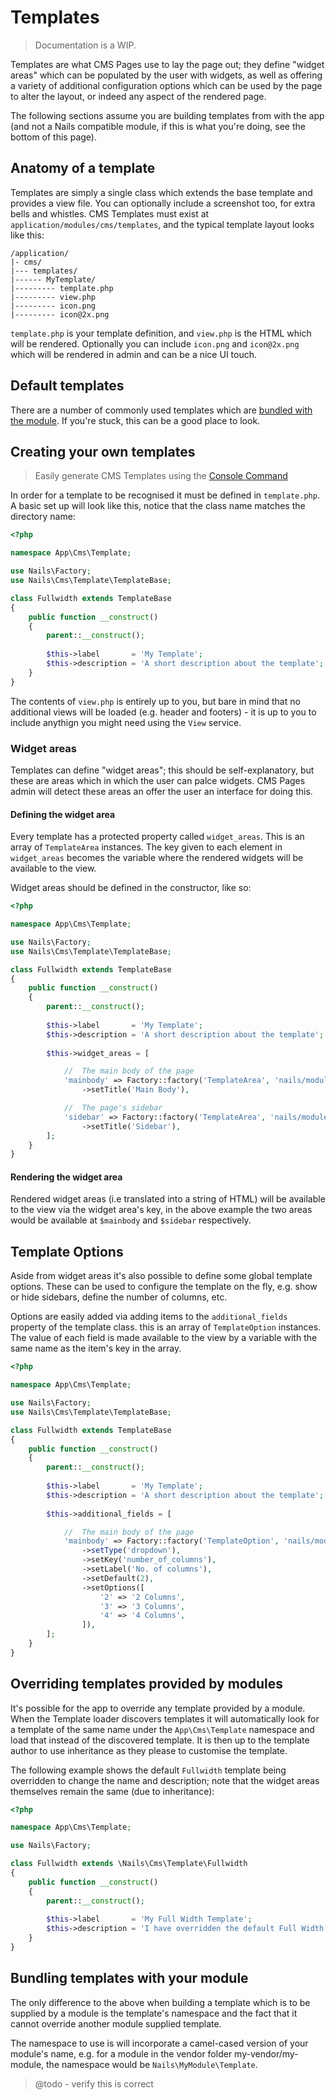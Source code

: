 # Templates
> Documentation is a WIP.


Templates are what CMS Pages use to lay the page out; they define "widget areas" which can be populated by the user with widgets, as well as offering a variety of additional configuration options which can be used by the page to alter the layout, or indeed any aspect of the rendered page.

The following sections assume you are building templates from with the app (and not a Nails compatible module, if this is what you're doing, see the bottom of this page).


## Anatomy of a template

Templates are simply a single class which extends the base template and provides a view file. You can optionally include a screenshot too, for extra bells and whistles. CMS Templates must exist at `application/modules/cms/templates`, and the typical template layout looks like this:

```
/application/
|- cms/
|--- templates/
|------ MyTemplate/
|--------- template.php
|--------- view.php
|--------- icon.png
|--------- icon@2x.png             
```

`template.php` is your template definition, and `view.php` is the HTML which will be rendered. Optionally you can include `icon.png` and `icon@2x.png` which will be rendered in admin and can be a nice UI touch.



## Default templates

There are a number of commonly used templates which are [bundled with the module](/cms/templates). If you're stuck, this can be a good place to look.



## Creating your own templates

> Easily generate CMS Templates using the [Console Command](/docs/console/README.md)

In order for a template to be recognised it must be defined in `template.php`. A basic set up will look like this, notice that the class name matches the directory name:

```php
<?php

namespace App\Cms\Template;

use Nails\Factory;
use Nails\Cms\Template\TemplateBase;

class Fullwidth extends TemplateBase
{
    public function __construct()
    {
        parent::__construct();
        
        $this->label       = 'My Template';
        $this->description = 'A short description about the template';
    }
}
```

The contents of `view.php` is entirely up to you, but bare in mind that no additional views will be loaded (e.g. header and footers) - it is up to you to include anythign you might need using the `View` service.



### Widget areas

Templates can define "widget areas"; this should be self-explanatory, but these are areas which in which the user can palce widgets. CMS Pages admin will detect these areas an offer the user an interface for doing this.


#### Defining the widget area

Every template has a protected property called `widget_areas`. This is an array of `TemplateArea` instances. The key given to each element in `widget_areas` becomes the variable where the rendered widgets will be available to the view.

Widget areas should be defined in the constructor, like so:

```php
<?php

namespace App\Cms\Template;

use Nails\Factory;
use Nails\Cms\Template\TemplateBase;

class Fullwidth extends TemplateBase
{
    public function __construct()
    {
        parent::__construct();
        
        $this->label       = 'My Template';
        $this->description = 'A short description about the template';
        
        $this->widget_areas = [

            //  The main body of the page
            'mainbody' => Factory::factory('TemplateArea', 'nails/module-cms')
                ->setTitle('Main Body'),

            //  The page's sidebar
            'sidebar' => Factory::factory('TemplateArea', 'nails/module-cms')
                ->setTitle('Sidebar'),
        ];
    }
}
```


#### Rendering the widget area
    
Rendered widget areas (i.e translated into a string of HTML) will be available to the view via the widget area's key, in the above example the two areas would be available at `$mainbody` and `$sidebar` respectively.



## Template Options

Aside from widget areas it's also possible to define some global template options. These can be used to configure the template on the fly, e.g. show or hide sidebars, define the number of columns, etc.

Options are easily added via adding items to the `additional_fields` property of the template class. this is an array of `TemplateOption` instances. The value of each field is made available to the view by a variable with the same name as the item's key in the array.

```php
<?php

namespace App\Cms\Template;

use Nails\Factory;
use Nails\Cms\Template\TemplateBase;

class Fullwidth extends TemplateBase
{
    public function __construct()
    {
        parent::__construct();
        
        $this->label       = 'My Template';
        $this->description = 'A short description about the template';
        
        $this->additional_fields = [

            //  The main body of the page
            'mainbody' => Factory::factory('TemplateOption', 'nails/module-cms')
                ->setType('dropdown'),
                ->setKey('number_of_columns'),
                ->setLabel('No. of columns'),
                ->setDefault(2),
                ->setOptions([
                    '2' => '2 Columns',
                    '3' => '3 Columns',
                    '4' => '4 Columns',
                ]),
        ];
    }
}
```



## Overriding templates provided by modules

It's possible for the app to override any template provided by a module. When the Template loader discovers templates it will automatically look for a template of the same name under the `App\Cms\Template` namespace and load that instead of the discovered template. It is then up to the template author to use inheritance as they please to customise the template.

The following example shows the default `Fullwidth` template being overridden to change the name and description; note that the widget areas themselves remain the same (due to inheritance):

```php
<?php

namespace App\Cms\Template;

use Nails\Factory;

class Fullwidth extends \Nails\Cms\Template\Fullwidth
{
    public function __construct()
    {
        parent::__construct();
        
        $this->label       = 'My Full Width Template';
        $this->description = 'I have overridden the default Full Width template.';
    }
}
```

## Bundling templates with your module

The only difference to the above when building a template which is to be supplied by a module is the template's namespace and the fact that it cannot override another module supplied template.

The namespace to use is will incorporate a camel-cased version of your module's name, e.g. for a module in the vendor folder my-vendor/my-module, the namespace would be `Nails\MyModule\Template`.

> @todo - verify this is correct

